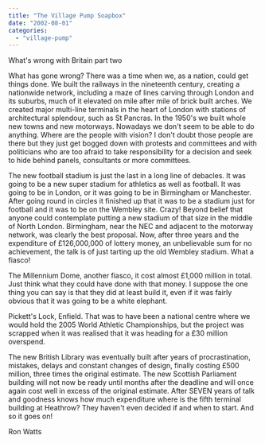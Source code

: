 ```yaml
---
title: "The Village Pump Soapbox"
date: "2002-08-01"
categories: 
  - "village-pump"
---
```


What's wrong with Britain part two

What has gone wrong? There was a time when we, as a nation, could get things done. We built the railways in the nineteenth century, creating a nationwide network, including a maze of lines carving through London and its suburbs, much of it elevated on mile after mile of brick built arches. We created major multi-line terminals in the heart of London with stations of architectural splendour, such as St Pancras. In the 1950's we built whole new towns and new motorways. Nowadays we don't seem to be able to do anything. Where are the people with vision? I don't doubt those people are there but they just get bogged down with protests and committees and with politicians who are too afraid to take responsibility for a decision and seek to hide behind panels, consultants or more committees.

The new football stadium is just the last in a long line of debacles. It was going to be a new super stadium for athletics as well as football. It was going to be in London, or it was going to be in Birmingham or Manchester. After going round in circles it finished up that it was to be a stadium just for football and it was to be on the Wembley site. Crazy! Beyond belief that anyone could contemplate putting a new stadium of that size in the middle of North London. Birmingham, near the NEC and adjacent to the motorway network, was clearly the best proposal. Now, after three years and the expenditure of £126,000,000 of lottery money, an unbelievable sum for no achievement, the talk is of just tarting up the old Wembley stadium. What a fiasco!

The Millennium Dome, another fiasco, it cost almost £1,000 million in total. Just think what they could have done with that money. I suppose the one thing you can say is that they did at least build it, even if it was fairly obvious that it was going to be a white elephant.

Pickett's Lock, Enfield. That was to have been a national centre where we would hold the 2005 World Athletic Championships, but the project was scrapped when it was realised that it was heading for a £30 million overspend.

The new British Library was eventually built after years of procrastination, mistakes, delays and constant changes of design, finally costing £500 million, three times the original estimate. The new Scottish Parliament building will not now be ready until months after the deadline and will once again cost well in excess of the original estimate. After SEVEN years of talk and goodness knows how much expenditure where is the fifth terminal building at Heathrow? They haven't even decided if and when to start. And so it goes on!

Ron Watts
